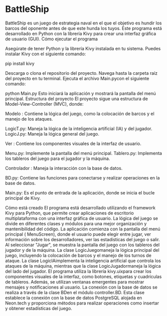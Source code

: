 # BattleShip

BattleShip es un juego de estrategia naval en el que el objetivo es hundir los barcos del oponente antes de que este hunda los tuyos. Este programa está desarrollado en Python con la librería Kivy para crear una interfaz gráfica de usuario (GUI).
Cómo ejecutar el programa

Asegúrate de tener Python y la librería Kivy instalada en tu sistema. Puedes instalar Kivy con el siguiente comando:

pip install kivy

Descarga o clona el repositorio del proyecto.
Navega hasta la carpeta raíz del proyecto en tu terminal.
Ejecuta el archivo Main.pycon el siguiente comando:

python Main.py
Esto iniciará la aplicación y mostrará la pantalla del menú principal.
Estructura del proyecto
El proyecto sigue una estructura de Model-View-Controller (MVC), donde:

Modelo : Contiene la lógica del juego, como la colocación de barcos y el manejo de los ataques.

LogicT.py: Maneja la lógica de la inteligencia artificial (IA) y del jugador.
LogicJ.py: Maneja la lógica general del juego.


Ver : Contiene los componentes visuales de la interfaz de usuario.

Menu.py: Implemente la pantalla del menú principal.
Tablero.py: Implementa los tableros del juego para el jugador y la máquina.


Controlador : Maneja la interacción con la base de datos.

BD.py: Contiene las funciones para conectarse y realizar operaciones en la base de datos.


Main.py: Es el punto de entrada de la aplicación, donde se inicia el bucle principal de Kivy.

Cómo está creado
El programa está desarrollado utilizando el framework Kivy para Python, que permite crear aplicaciones de escritorio multiplataforma con una interfaz gráfica de usuario. La lógica del juego se divide en diferentes clases y módulos para una mejor organización y mantenibilidad del código.
La aplicación comienza con la pantalla del menú principal ( MenuScreen), donde el usuario puede elegir entre jugar, ver información sobre los desarrolladores, ver las estadísticas del juego o salir. Al seleccionar "Jugar", se muestra la pantalla del juego con los tableros del jugador y de la máquina.
La clase LogicJuegomaneja la lógica principal del juego, incluyendo la colocación de barcos y el manejo de los turnos de ataque. La clase LogicIAimplementa la inteligencia artificial que controla los ataques de la máquina, mientras que la clase LogicJugadormaneja la lógica del lado del jugador.
El programa utiliza la librería kivy.uixpara crear los componentes visuales de la interfaz, como botones, etiquetas y cuadrículas de tableros. Además, se utilizan ventanas emergentes para mostrar mensajes y notificaciones al usuario.
La conexión con la base de datos se realiza a través de la clase BDen el módulo controller.BD. Esta clase establece la conexión con la base de datos PostgreSQL alojada en Neon.tech y proporciona métodos para realizar operaciones como insertar y obtener estadísticas del juego.

